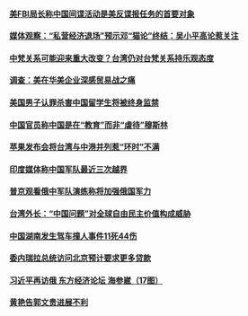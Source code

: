 #### [美FBI局长称中国间谍活动是美反谍报任务的首要对象](../pages/zyyyoeqqvi/4570165.md) 

#### [媒体观察：“私营经济退场”预示邓“猫论”终结：吴小平高论惹关注](../pages/zyyyoeqqvi/4570137.md) 

#### [中梵关系可能迎来重大改变？台湾仍对台梵关系持乐观态度](../pages/zyyyoeqqvi/4570056.md) 

#### [调查：美在华美企业深感贸易战之痛](../pages/zyyyoeqqvi/4570017.md) 

#### [美国男子认罪杀害中国留学生将被终身监禁 ](../pages/zyyyoeqqvi/4569971.md) 

#### [中国官员称中国是在“教育”而非“虐待”穆斯林](../pages/zyyyoeqqvi/4569905.md) 

#### [苹果发布会将台湾与中港并列惹“环时”不满](../pages/zyyyoeqqvi/4569845.md) 

#### [印度媒体称中国军队最近三次越界](../pages/zyyyoeqqvi/4569833.md) 

#### [普京观看俄中军队演练称将加强俄国军力 ](../pages/zyyyoeqqvi/4569818.md) 

#### [台湾外长：“中国问题”对全球自由民主价值构成威胁](../pages/zyyyoeqqvi/4569811.md) 

#### [中国湖南发生驾车撞人事件11死44伤](../pages/zyyyoeqqvi/4569728.md) 

#### [委内瑞拉总统访问北京预计要求更多贷款](../pages/zyyyoeqqvi/4569676.md) 

#### [习近平再访俄 东方经济论坛 海参崴（17图）](../pages/zyyyoeqqvi/4568242.md) 

#### [黄艳告郭文贵进展不利](../pages/zyyyoeqqvi/4569622.md) 


